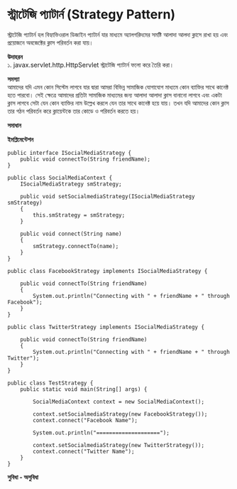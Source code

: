 # স্ট্রাটেজি প্যাটার্ন (Strategy Pattern)               
স্ট্রাটেজি প্যাটার্ন হল বিহ্যাভিওরাল ডিজাইন প্যাটার্ন যার মাধ্যমে অ্যালগরিদমের সমষ্টি আলাদা আলদা ক্লাসে রাখা হয় এবং প্রয়োজনে অবজেক্টের ক্লাস পরিবর্তন করা যায়।                         
  
**উদাহরন**                    
১. javax.servlet.http.HttpServlet স্ট্রাটেজি প্যাটার্ন ফলো করে তৈরি করা।      

**সমস্যা**         
আমাদের যদি এমন কোন সিস্টেম লাগবে যার দ্বারা আমরা বিভিন্ন সামাজিক যোগাযোগ মাধ্যমে কোন ব্যাক্তির সাথে কানেক্ট হতে পারবো। সেই ক্ষেত্রে আমাদের প্রতিটা সামাজিক মাধ্যমের জন্য আলাদা আলাদা ক্লাস বানানো লাগবে এবং একটা ক্লাস লাগবে সেটা যেন কোন ব্যাক্তির নাম উল্লেখ করলে যেন তার সাথে কানেক্ট হয়ে যায়। তখন যদি আমাদের কোন ক্লাস তার গঠন পরিবর্তন করে ক্লায়েন্টকে তার কোডে ও পরিবর্তন করতে হয়।       
     
**সমাধান**                                     


**ইমপ্লিমেন্টেশন**               
```
public interface ISocialMediaStrategy {
    public void connectTo(String friendName);
}
```

```
public class SocialMediaContext {
    ISocialMediaStrategy smStrategy;

    public void setSocialmediaStrategy(ISocialMediaStrategy smStrategy)
    {
        this.smStrategy = smStrategy;
    }

    public void connect(String name)
    {
        smStrategy.connectTo(name);
    }
}
```

```
public class FacebookStrategy implements ISocialMediaStrategy {

    public void connectTo(String friendName)
    {
        System.out.println("Connecting with " + friendName + " through Facebook");
    }
}
```

```
public class TwitterStrategy implements ISocialMediaStrategy {

    public void connectTo(String friendName)
    {
        System.out.println("Connecting with " + friendName + " through Twitter");
    }
}
```

```
public class TestStrategy {
    public static void main(String[] args) {

        SocialMediaContext context = new SocialMediaContext();

        context.setSocialmediaStrategy(new FacebookStrategy());
        context.connect("Facebook Name");

        System.out.println("====================");

        context.setSocialmediaStrategy(new TwitterStrategy());
        context.connect("Twitter Name");
    }
}
```

**সুবিধা - অসুবিধা**             
